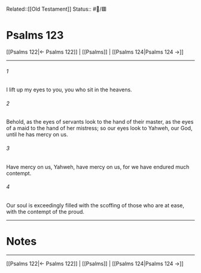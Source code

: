 Related::[[Old Testament]]
Status:: #📖/🟥
# Psalms 123

[[Psalms 122|← Psalms 122]] | [[Psalms]] | [[Psalms 124|Psalms 124 →]]
***



###### 1 
I lift up my eyes to you, you who sit in the heavens. 

###### 2 
Behold, as the eyes of servants look to the hand of their master, as the eyes of a maid to the hand of her mistress; so our eyes look to Yahweh, our God, until he has mercy on us. 

###### 3 
Have mercy on us, Yahweh, have mercy on us, for we have endured much contempt. 

###### 4 
Our soul is exceedingly filled with the scoffing of those who are at ease, with the contempt of the proud.

---
# Notes


***
[[Psalms 122|← Psalms 122]] | [[Psalms]] | [[Psalms 124|Psalms 124 →]]
